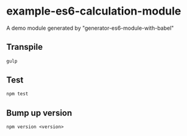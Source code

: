 # example-es6-calculation-module

A demo module generated by &#34;generator-es6-module-with-babel&#34;

## Transpile

```bash
gulp
```

## Test

```bash
npm test
```

## Bump up version

```
npm version <version>
```
